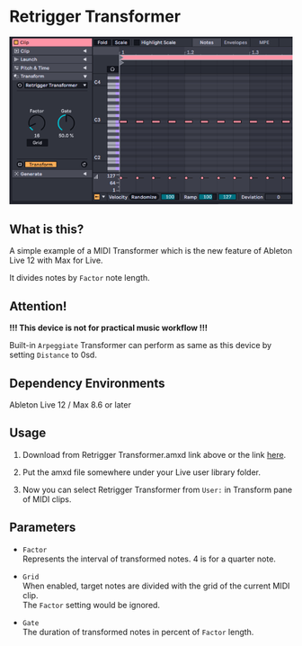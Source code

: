 # Retrigger Transformer

![the image of Retrigger Transformer for Ableton Live 12](retrigger-transformer.png)

## What is this?

A simple example of a MIDI Transformer which is the new feature of Ableton Live 12 with Max for Live.

It divides notes by `Factor` note length.

## Attention!
**!!! This device is not for practical music workflow !!!**

Built-in `Arpeggiate` Transformer can perform as same as this device by setting `Distance` to 0sd.

## Dependency Environments
Ableton Live 12 / Max 8.6 or later

## Usage

1. Download from Retrigger Transformer.amxd link above or the link [here](https://github.com/h1data/M4L-retrigger-transformer/raw/main/Retrigger%20Transformer.amxd).

2. Put the amxd file somewhere under your Live user library folder.

3. Now you can select Retrigger Transformer from `User:` in Transform pane of MIDI clips.

## Parameters

* `Factor`<br>
Represents the interval of transformed notes. 4 is for a quarter note.

* `Grid`<br>
When enabled, target notes are divided with the grid of the current MIDI clip.<br>
The `Factor` setting would be ignored.

* `Gate`<br>
The duration of transformed notes in percent of `Factor` length.
